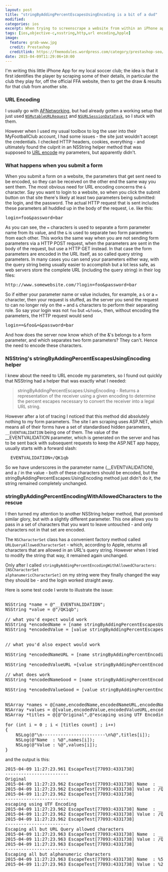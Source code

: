 ```yaml
---
layout: post
title: "stringByAddingPercentEscapesUsingEncoding is a bit of a dud"
modified:
categories: ios
excerpt: When trying to screenscrape a website from within an iPhone app, I found that everything is not as it seems with NSString's URL encoding capabilities.
tags: [ios,objective-c,nsstring,http,url encoding,hpple]
image:
  feature: grab-www.jpg
  credit: Prestashop
  creditlink: https://fmemodules.wordpress.com/category/prestashop-seo/
date: 2015-04-09T11:29:06+10:00
---
```


I'm writing this little iPhone App for my local soccer club; the idea is that it first identifies the player by scraping some of their details, in particular the club they play for, off the official FFA website,
 then to get the draw & results for that club from another site.

### URL Encoding
I usually go with [AFNetworking](https://github.com/AFNetworking/AFNetworking), but had already gotten a working setup that just used
[<code class="bx">NSMutableURLRequest</code>](https://developer.apple.com/library/mac/documentation/Cocoa/Reference/Foundation/Classes/NSMutableURLRequest_Class/index.html)
 and [<code class="bx">NSURLSessionDataTask</code>](https://developer.apple.com/library/mac/documentation/Foundation/Reference/NSURLSessionDataTask_class/), so I stuck with them.


 However when I used my usual toolbox to log the user into their MyFootballClub account, I had some issues - the site just wouldn't accept the credentials. I checked HTTP headers, cookies, everything - and ultimately
 found the culprit in an NSString helper method that was supposed to [URL encode](http://en.wikipedia.org/wiki/Percent-encoding) my parameters, but apparently didn't.

### What happens when you submit a form
When you submit a form on a website, the parameters that get sent need to be encoded, so they can be received on the other end the same way you sent them.
The most obvious need for URL encoding concerns the <code class="bx">&</code> character. Say you want to login to a website,
 so when you click the submit button on that site there's likely at least two parameters being submitted: the login, and the password.
The actual HTTP request that is sent includes these parameters all huddled up in the body of the request, i.e. like this:
<pre>
login=foo&password=bar
</pre>
As you can see, the <code class="bx">=</code> characters is used to separate a form parameter name from its value, and the <code class="bx">&</code> is used to separate two form parameters from each other.
This works the same way when you are not sending form parameters via a HTTP POST request, when the parameters are sent in the body of the request, but use a HTTP GET instead.
In that case the form parameters are encoded in the URL itself, as so called query string parameters. In many cases you can send your parameters either way, with the query string being usually easier to accomplish but a lot less safe,
as web servers store the complete URL (including the query string) in their log files:

<pre>
http://www.somewebsite.com/?login=foo&password=bar
</pre>


So if either your parameter name or value includes, for example, a <code class="bx">&</code> or a <code class="bx">=</code> character, then your request is stuffed, as the server you send the request to
can no longer rely on the <code class="bx">=</code> and  <code class="bx">&</code> characters
to perform their separating role. So say your login was not <code class="bx">foo</code> but <code class="bx">=&foo&=</code>, then, without encoding the parameters, the HTTP request would send

<pre>
login==&foo&=&password=bar
</pre>

And how does the server now know which of the &'s belongs to a form parameter, and which separates two form parameters? They can't. Hence the need to encode these characters.

### NSString's stringByAddingPercentEscapesUsingEncoding helper

I knew about the need to URL encode my parameters, so I found out quickly that NSString had a helper that was exactly what I needed:
<blockquote>
stringByAddingPercentEscapes:UsingEncoding - Returns a representation of the receiver using a given encoding to determine the percent escapes necessary to convert the receiver into a legal URL string.
</blockquote>

However after a lot of tracing I noticed that this method did absolutely nothing to my form parameters. The site I am scraping uses ASP.NET, which means all of their forms have
a set of standardised hidden parameters, <code class="bx">__EVENTVALIDATION</code>
being one of them. The value of the __EVENTVALIDATION parameter, which is generated on the server and has to be sent
back with subsequent requests to keep the ASP.NET app happy, usually starts with a forward slash:

<pre>
__EVENTVALIDATION=/QK1qb
</pre>

So we have underscores in the parameter name (__EVENTVALIDATION), and a / in the value -
both of these characters should be encoded, but the stringByAddingPercentEscapes:UsingEncoding method just didn't do it, the string remained completely unchanged.

### stringByAddingPercentEncodingWithAllowedCharacters to the rescue

I then turned my attention to another NSString helper method, that promised similar glory, but with a slightly different parameter. This one allows you to pass in a set of characters
 that you want to leave untouched - and only characters not in that set are encoded.

The <code class="bx">NSCharacterSet</code> class has a convenient factory method called
<code class="bx">URLQueryAllowedCharacterSet</code> - which, according to Apple, returns all characters that are allowed in an URL's query string. However when I tried to modify
the string that way, it remained again unchanged.

Only after I called <code class="bx">stringByAddingPercentEncodingWithAllowedCharacters:[NSCharacterSet alphanumericCharacterSet]</code> on my string were they finally
changed the way they should be - and the login worked straight away.

Here is some test code I wrote to illustrate the issue:

<pre>

NSString *name = @"__EVENTVALIDATION";
NSString *value = @"/QK1qb";

// what you'd expect would work
NSString *encodedName = [name stringByAddingPercentEscapesUsingEncoding:NSUTF8StringEncoding];
NSString *encodedValue = [value stringByAddingPercentEscapesUsingEncoding:NSUTF8StringEncoding];


// what you'd also expect would work

NSString *encodedNameURL = [name stringByAddingPercentEncodingWithAllowedCharacters:[NSCharacterSet URLQueryAllowedCharacterSet]];

NSString *encodedValueURL =[value stringByAddingPercentEncodingWithAllowedCharacters:[NSCharacterSet URLQueryAllowedCharacterSet]];

// what does work
NSString *encodedNameGood = [name stringByAddingPercentEncodingWithAllowedCharacters:[NSCharacterSet alphanumericCharacterSet]];

NSString *encodedValueGood = [value stringByAddingPercentEncodingWithAllowedCharacters:[NSCharacterSet alphanumericCharacterSet]];


NSArray *names = @[name,encodedName,encodedNameURL,encodedNameGood];
NSArray *values = @[value,encodedValue,encodedValueURL,encodedValueGood];
NSArray *titles = @[@"Original",@"escaping using UTF Encoding",@"Escaping all but URL Query allowed characters",@"Escaping all but alphanumeric characters"];

for (int i = 0 ; i < [titles count] ; i++)
{
    NSLog(@"\n------------------------\n%@",titles[i]);
    NSLog(@"Name  : %@",names[i]);
    NSLog(@"Value : %@",values[i]);
}
</pre>

and the output is this:
<pre class="sunlight-highlight-bash">
2015-04-09 11:27:23.961 EscapeTest[77093:4331738]
------------------------
Original
2015-04-09 11:27:23.962 EscapeTest[77093:4331738] Name  : __EVENTVALIDATION
2015-04-09 11:27:23.962 EscapeTest[77093:4331738] Value : /QK1qb
2015-04-09 11:27:23.962 EscapeTest[77093:4331738]
------------------------
escaping using UTF Encoding
2015-04-09 11:27:23.962 EscapeTest[77093:4331738] Name  : __EVENTVALIDATION
2015-04-09 11:27:23.962 EscapeTest[77093:4331738] Value : /QK1qb
2015-04-09 11:27:23.962 EscapeTest[77093:4331738]
------------------------
Escaping all but URL Query allowed characters
2015-04-09 11:27:23.963 EscapeTest[77093:4331738] Name  : __EVENTVALIDATION
2015-04-09 11:27:23.963 EscapeTest[77093:4331738] Value : /QK1qb
2015-04-09 11:27:23.963 EscapeTest[77093:4331738]
------------------------
Escaping all but alphanumeric characters
2015-04-09 11:27:23.963 EscapeTest[77093:4331738] Name  : %5F%5FEVENTVALIDATION
2015-04-09 11:27:23.963 EscapeTest[77093:4331738] Value : %2FQK1qb
</pre>
